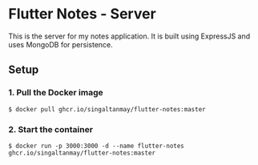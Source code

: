 # Flutter Notes - Server

This is the server for my notes application. It is built using ExpressJS and uses MongoDB for persistence.


## Setup
### 1. Pull the Docker image
```angular2html
$ docker pull ghcr.io/singaltanmay/flutter-notes:master
```

### 2. Start the container
```angular2html
$ docker run -p 3000:3000 -d --name flutter-notes ghcr.io/singaltanmay/flutter-notes:master
```


